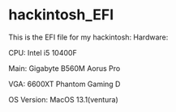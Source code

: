 # hackintosh_EFI
This is the EFI file for my hackintosh:
Hardware:

CPU: Intel i5 10400F

Main: Gigabyte B560M Aorus Pro

VGA: 6600XT Phantom Gaming D

OS Version: MacOS 13.1(ventura)
